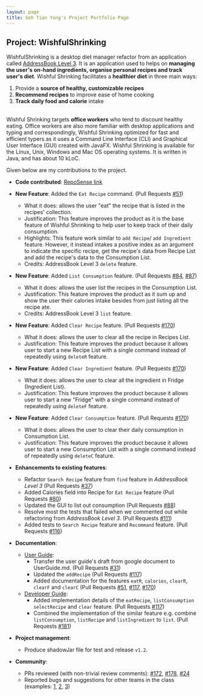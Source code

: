 ```yaml
---
layout: page
title: Goh Tian Yong's Project Portfolio Page
---
```


## Project: WishfulShrinking

WishfulShrinking is a desktop diet manager refactor from an application called [AddressBook Level 3](https://github.com/nus-cs2103-AY2021S1/tp).
 It is an application used to helps on **managing the user's on-hand ingredients, organise personal recipes and track user's diet**.
 Wishful Shrinking facilitates a **healthier diet** in three main ways: 

1. Provide a **source of healthy, customizable recipes** 
1. **Recommend recipes** to improve ease of home cooking 
1. **Track daily food and calorie** intake<br><br>

Wishful Shrinking targets **office workers** who tend to discount healthy eating. Office workers are also more
 familiar with desktop applications and typing and correspondingly, Wishful Shrinking optimized for fast and efficient
 typers as it uses a Command Line Interface (CLI) and Graphical User Interface (GUI) created with JavaFX.
 Wishful Shrinking is available for the Linux, Unix, Windows and Mac OS operating systems.
 It is written in Java, and has about 10 kLoC. 
 

Given below are my contributions to the project.

* **Code contributed**: [RepoSense link](https://nus-cs2103-ay2021s1.github.io/tp-dashboard/#breakdown=true&search=tianyong-goh&sort=groupTitle&sortWithin=title&since=2020-08-14&timeframe=commit&mergegroup=&groupSelect=groupByRepos&checkedFileTypes=docs~functional-code~test-code~other)

* **New Feature**: Added the `Eat Recipe` command. (Pull Requests [\#51](https://github.com/AY2021S1-CS2103T-W10-2/tp/pull/51))
  * What it does: allows the user "eat" the recipe that is listed in the recipes' collection.
  * Justification: This feature improves the product as it is the base feature of Wishful Shrinking to help user to keep track of their daily consumption.
  * Highlights: This feature work similar to `add Recipe`/ `add Ingredient` feature.
   However, it instead intakes a positive index as an argument to indicate the specific recipe,
   get the recipe's data from Recipe List and add the recipe's data to the Consumption List.
  * Credits: AddressBook Level 3 `delete` feature.

* **New Feature**: Added `List Consumption` feature. (Pull Requests [\#84](https://github.com/AY2021S1-CS2103T-W10-2/tp/pull/84), [\#87](https://github.com/AY2021S1-CS2103T-W10-2/tp/pull/87))
  * What it does: allows the user list the recipes in the Consumption List.
  * Justification: This feature improves the product as it sum up and show the user their calories intake besides from just listing all the recipe ate. 
  * Credits: AddressBook Level 3 `list` feature. 

* **New Feature**: Added `Clear Recipe` feature. (Pull Requests [\#170](https://github.com/AY2021S1-CS2103T-W10-2/tp/pull/170))
  * What it does: allows the user to clear all the recipe in Recipes List.
  * Justification: This feature improves the product because it allows user to start a new Recipe List with a single command instead of repeatedly using `deleteR` feature.
  
* **New Feature**: Added `Clear Ingredient` feature. (Pull Requests [\#170](https://github.com/AY2021S1-CS2103T-W10-2/tp/pull/170))
  * What it does: allows the user to clear all the ingredient in Fridge (Ingredient List).
  * Justification: This feature improves the product because it allows user to start a new "Fridge" with a single command instead of repeatedly using `deleteF` feature.

* **New Feature**: Added `Clear Consumption` feature. (Pull Requests [\#170](https://github.com/AY2021S1-CS2103T-W10-2/tp/pull/170))
  * What it does: allows the user to clear their daily consumption in Consumption List.
  * Justification: This feature improves the product because it allows user to start a new Consumption List with a single command instead of repeatedly using `deleteC` feature.

* **Enhancements to existing features**:
  * Refactor `Search Recipe` feature from `find` feature in *AddressBook Level 3* (Pull Requests [\#37](https://github.com/AY2021S1-CS2103T-W10-2/tp/pull/37))
  * Added Calories field into Recipe for `Eat Recipe` feature (Pull Requests [\#80](https://github.com/AY2021S1-CS2103T-W10-2/tp/pull/80))
  * Updated the GUI to list out consumption (Pull Requests [\#88](https://github.com/AY2021S1-CS2103T-W10-2/tp/pull/88))
  * Resolve most the tests that failed when we commented out while refactoring from *AddressBook Level 3*. (Pull Requests [\#111](https://github.com/AY2021S1-CS2103T-W10-2/tp/pull/111))
  * Added tests to `Search Recipe` feature and `Recommand` feature. (Pull Requests [\#116](https://github.com/AY2021S1-CS2103T-W10-2/tp/pull/116))

* **Documentation**:
  * [User Guide](https://ay2021s1-cs2103t-w10-2.github.io/tp/UserGuide.html):
    * Transfer the user guide's draft from google document to UserGuide.md. (Pull Requests [\#31](https://github.com/AY2021S1-CS2103T-W10-2/tp/pull/31))
    * Updated the `addRecipe` (Pull Requests [\#117](https://github.com/AY2021S1-CS2103T-W10-2/tp/pull/117))
    * Added documentation for the features `eatR`, `calories`, `clearR`, `clearF` and `clearC`  (Pull Requests [\#51](https://github.com/AY2021S1-CS2103T-W10-2/tp/pull/51), [\#117](https://github.com/AY2021S1-CS2103T-W10-2/tp/pull/117), [\#170](https://github.com/AY2021S1-CS2103T-W10-2/tp/pull/170))
  * [Developer Guide](https://ay2021s1-cs2103t-w10-2.github.io/tp/DeveloperGuide.html):
    * Added implementation details of the `eatRecipe`, `listConsumption`  `selectRecipe` and `clear` feature. (Pull Requests [\#117](https://github.com/AY2021S1-CS2103T-W10-2/tp/pull/117))
    * Combined the implementation of the similar feature e.g. combine `listConsumption`, `listRecipe` and `listIngredient` to `list`. (Pull Requests [\#181](https://github.com/AY2021S1-CS2103T-W10-2/tp/pull/181))

* **Project management**:
  * Produce shadowJar file for test and release `v1.2`.

* **Community**:
  * PRs reviewed (with non-trivial review comments): [\#172](https://github.com/AY2021S1-CS2103T-W10-2/tp/pull/172), [\#178](https://github.com/AY2021S1-CS2103T-W10-2/tp/pull/178), [\#24](https://github.com/AY2021S1-CS2103T-W10-2/tp/pull/24)
  * Reported bugs and suggestions for other teams in the class (examples: [1](https://github.com/TianYong-Goh/ped/issues/3), [2](https://github.com/TianYong-Goh/ped/issues/5), [3](https://github.com/TianYong-Goh/ped/issues/7))
